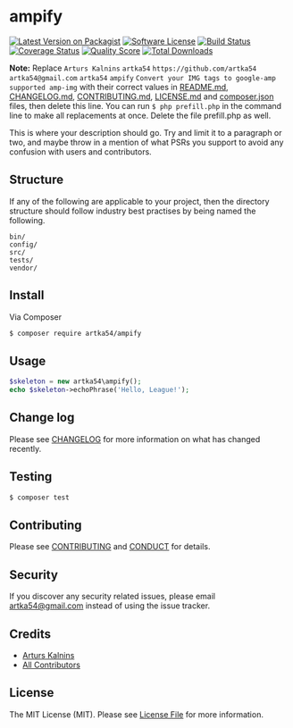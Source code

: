 # ampify

[![Latest Version on Packagist][ico-version]][link-packagist]
[![Software License][ico-license]](LICENSE.md)
[![Build Status][ico-travis]][link-travis]
[![Coverage Status][ico-scrutinizer]][link-scrutinizer]
[![Quality Score][ico-code-quality]][link-code-quality]
[![Total Downloads][ico-downloads]][link-downloads]

**Note:** Replace ```Arturs Kalnins``` ```artka54``` ```https://github.com/artka54``` ```artka54@gmail.com``` ```artka54``` ```ampify``` ```Convert your IMG tags to google-amp supported amp-img``` with their correct values in [README.md](README.md), [CHANGELOG.md](CHANGELOG.md), [CONTRIBUTING.md](CONTRIBUTING.md), [LICENSE.md](LICENSE.md) and [composer.json](composer.json) files, then delete this line. You can run `$ php prefill.php` in the command line to make all replacements at once. Delete the file prefill.php as well.

This is where your description should go. Try and limit it to a paragraph or two, and maybe throw in a mention of what
PSRs you support to avoid any confusion with users and contributors.

## Structure

If any of the following are applicable to your project, then the directory structure should follow industry best practises by being named the following.

```
bin/        
config/
src/
tests/
vendor/
```


## Install

Via Composer

``` bash
$ composer require artka54/ampify
```

## Usage

``` php
$skeleton = new artka54\ampify();
echo $skeleton->echoPhrase('Hello, League!');
```

## Change log

Please see [CHANGELOG](CHANGELOG.md) for more information on what has changed recently.

## Testing

``` bash
$ composer test
```

## Contributing

Please see [CONTRIBUTING](CONTRIBUTING.md) and [CONDUCT](CONDUCT.md) for details.

## Security

If you discover any security related issues, please email artka54@gmail.com instead of using the issue tracker.

## Credits

- [Arturs Kalnins][link-author]
- [All Contributors][link-contributors]

## License

The MIT License (MIT). Please see [License File](LICENSE.md) for more information.

[ico-version]: https://img.shields.io/packagist/v/artka54/ampify.svg?style=flat-square
[ico-license]: https://img.shields.io/badge/license-MIT-brightgreen.svg?style=flat-square
[ico-travis]: https://img.shields.io/travis/artka54/ampify/master.svg?style=flat-square
[ico-scrutinizer]: https://img.shields.io/scrutinizer/coverage/g/artka54/ampify.svg?style=flat-square
[ico-code-quality]: https://img.shields.io/scrutinizer/g/artka54/ampify.svg?style=flat-square
[ico-downloads]: https://img.shields.io/packagist/dt/artka54/ampify.svg?style=flat-square

[link-packagist]: https://packagist.org/packages/artka54/ampify
[link-travis]: https://travis-ci.org/artka54/ampify
[link-scrutinizer]: https://scrutinizer-ci.com/g/artka54/ampify/code-structure
[link-code-quality]: https://scrutinizer-ci.com/g/artka54/ampify
[link-downloads]: https://packagist.org/packages/artka54/ampify
[link-author]: https://github.com/artka54
[link-contributors]: ../../contributors
